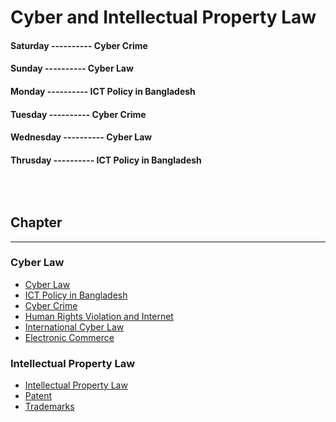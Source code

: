 <!--markdown practice-->
# Cyber and Intellectual Property Law

#### **Saturday  ---------- Cyber Crime</br>**
#### **Sunday    ----------  Cyber Law</br>**
#### **Monday    ---------- ICT Policy in Bangladesh</br>**
#### **Tuesday   ---------- Cyber Crime</br>**
#### **Wednesday ---------- Cyber Law</br>**
#### **Thrusday  ---------- ICT Policy in Bangladesh</br>**


## </br></br>Chapter
<hr/>

### Cyber Law

- [Cyber Law][P1]
- [ICT Policy in Bangladesh][P2]
- [Cyber Crime][P3]
- [Human Rights Violation and Internet][P4]
- [International Cyber Law][P5]
- [Electronic Commerce][P6]

### Intellectual Property Law

- [Intellectual Property Law][P7]
- [Patent][P8]
- [Trademarks][P9]





<!--Links-->
[P1]: https://github.com/HasanTarik-REC/Note-Collections/blob/Feature/Second%20Year/Even%20Semester/Cyber%20and%20Intellectual%20Property%20Law/CyberLaw(Chapter-1).md
[P2]: https://github.com/HasanTarik-REC/Note-Collections/blob/Feature/Second%20Year/Even%20Semester/Cyber%20and%20Intellectual%20Property%20Law/ICT%20Policy%20in%20Bangladesh(Chapter-2).md
[P3]: https://github.com/HasanTarik-REC/Note-Collections/blob/Feature/Second%20Year/Even%20Semester/Cyber%20and%20Intellectual%20Property%20Law/Cyber%20Crime(Chapter%203).md
[P4]: https://www.youtube.com
[P5]: https://www.youtube.com
[P6]: https://www.youtube.com
[P7]: https://www.youtube.com
[P8]: https://www.youtube.com
[P9]: https://www.youtube.com
<!--End-->